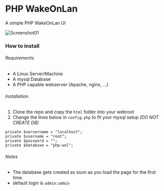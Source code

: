 # PHP WakeOnLan
A simple PHP WakeOnLan UI

![Screenshot01](https://raw.githubusercontent.com/justicenode/php-wol/master/Doc/img/Screenshot01.png)

### How to install

###### Requirements

- A Linux Server/Machine
- A mysql Database
- A PHP capable webserver (Apache, nginx, ...)

###### Installation

1. Clone the repo and copy the `html` folder into your webroot
2. Change the lines below in `config.php` to fit your mysql setup *(DO NOT CREATE DB)*

```
private $servername = "localhost";
private $username = "root";
private $password = "";
private $database = "php-wol";
```
###### Notes

- The database gets created as soon as you load the page for the first time.
- default login is `admin:admin`
